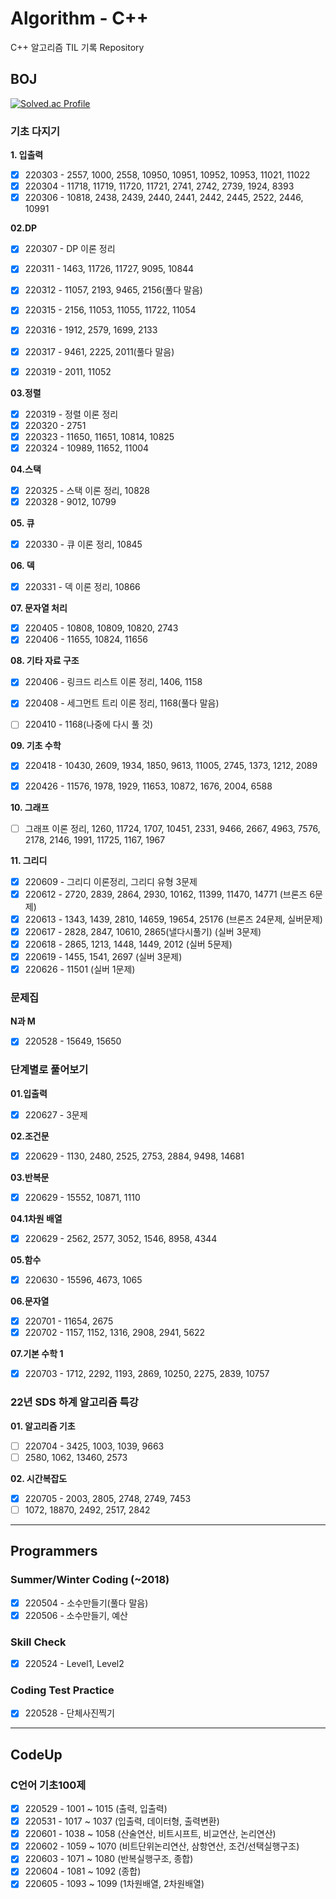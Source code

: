 # Algorithm - C++
C++ 알고리즘 TIL 기록 Repository

## BOJ

[![Solved.ac Profile](http://mazassumnida.wtf/api/v2/generate_badge?boj=qqff0311)](https://solved.ac/qqff0311/)

### 기초 다지기

**1. 입출력**

- [x] 220303 - 2557, 1000, 2558, 10950, 10951, 10952, 10953, 11021, 11022
- [x] 220304 - 11718, 11719, 11720, 11721, 2741, 2742, 2739, 1924, 8393
- [x] 220306 - 10818, 2438, 2439, 2440, 2441, 2442, 2445, 2522, 2446, 10991

**02.DP**

- [x] 220307 - DP 이론 정리
- [x] 220311 - 1463, 11726, 11727, 9095, 10844
- [x] 220312 - 11057, 2193, 9465, 2156(풀다 말음)
- [x] 220315 - 2156, 11053, 11055, 11722, 11054
- [x] 220316 - 1912, 2579, 1699, 2133
- [x] 220317 - 9461, 2225, 2011(풀다 말음)
- [x] 220319 - 2011, 11052 


**03.정렬**

- [x] 220319 - 정렬 이론 정리
- [x] 220320 - 2751
- [x] 220323 - 11650, 11651, 10814, 10825
- [x] 220324 - 10989, 11652, 11004

**04.스택**

- [x] 220325 - 스택 이론 정리, 10828
- [x] 220328 - 9012, 10799 

**05. 큐**

- [x] 220330 - 큐 이론 정리, 10845

**06. 덱**

- [x] 220331 - 덱 이론 정리, 10866

**07. 문자열 처리**

- [x] 220405 - 10808, 10809, 10820, 2743
- [x] 220406 - 11655, 10824, 11656

**08. 기타 자료 구조**

- [x] 220406 - 링크드 리스트 이론 정리, 1406, 1158
- [x] 220408 - 세그먼트 트리 이론 정리, 1168(풀다 말음)
- [ ] 220410 - 1168(나중에 다시 풀 것)


**09. 기초 수학**

- [x] 220418 - 10430, 2609, 1934, 1850, 9613, 11005, 2745, 1373, 1212, 2089
- [x] 220426 - 11576, 1978, 1929, 11653, 10872, 1676, 2004, 6588


**10. 그래프**

- [ ] 그래프 이론 정리, 1260, 11724, 1707, 10451, 2331, 9466, 2667, 4963, 7576, 2178, 2146, 1991, 11725, 1167, 1967

**11. 그리디**

- [x] 220609 - 그리디 이론정리, 그리디 유형 3문제
- [x] 220612 - 2720, 2839, 2864, 2930, 10162, 11399, 11470, 14771 (브론즈 6문제)
- [x] 220613 - 1343, 1439, 2810, 14659, 19654, 25176 (브론즈 24문제, 실버문제)
- [x] 220617 - 2828, 2847, 10610, 2865(낼다시풀기) (실버 3문제)
- [x] 220618 - 2865, 1213, 1448, 1449, 2012 (실버 5문제)
- [x] 220619 - 1455, 1541, 2697 (실버 3문제)
- [x] 220626 - 11501 (실버 1문제)

### 문제집 

**N과 M**
- [x] 220528 - 15649, 15650

### 단계별로 풀어보기

**01.입출력**
- [x] 220627 - 3문제 

**02.조건문**
- [x] 220629 - 1130, 2480, 2525, 2753, 2884, 9498, 14681

**03.반복문**
- [x] 220629 - 15552, 10871, 1110

**04.1차원 배열**
- [x] 220629 - 2562, 2577, 3052, 1546, 8958, 4344

**05.함수**
- [x] 220630 - 15596, 4673, 1065

**06.문자열**
- [x] 220701 - 11654, 2675
- [x] 220702 - 1157, 1152, 1316, 2908, 2941, 5622

**07.기본 수학 1**
- [x] 220703 - 1712, 2292, 1193, 2869, 10250, 2275, 2839, 10757


### 22년 SDS 하계 알고리즘 특강

**01. 알고리즘 기초**
- [ ] 220704 - 3425, 1003, 1039, 9663
- [ ] 2580, 1062, 13460, 2573

**02. 시간복잡도**
- [x] 220705 - 2003, 2805, 2748, 2749, 7453
- [ ] 1072, 18870, 2492, 2517, 2842
-----

## Programmers

### Summer/Winter Coding (~2018)
- [x] 220504 - 소수만들기(풀다 말음)
- [x] 220506 - 소수만들기, 예산

### Skill Check 
- [x] 220524 - Level1, Level2

### Coding Test Practice
- [x] 220528 - 단체사진찍기


-----

## CodeUp

### C언어 기초100제
- [x] 220529 - 1001 ~ 1015 (출력, 입출력)
- [x] 220531 - 1017 ~ 1037 (입출력, 데이터형, 출력변환)
- [x] 220601 - 1038 ~ 1058 (산술연산, 비트시프트, 비교연산, 논리연산)
- [x] 220602 - 1059 ~ 1070 (비트단위논리연산, 삼항연산, 조건/선택실행구조)
- [x] 220603 - 1071 ~ 1080 (반복실행구조, 종합)
- [x] 220604 - 1081 ~ 1092 (종합)
- [x] 220605 - 1093 ~ 1099 (1차원배열, 2차원배열)